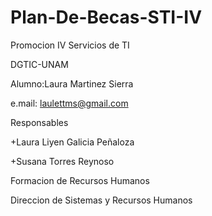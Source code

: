 # Plan-De-Becas-STI-IV

Promocion IV Servicios de TI

DGTIC-UNAM

Alumno:Laura Martinez Sierra

e.mail: laulettms@gmail.com

Responsables

+Laura Liyen Galicia Peñaloza

+Susana Torres Reynoso

Formacion de Recursos Humanos

Direccion de Sistemas y Recursos Humanos 


